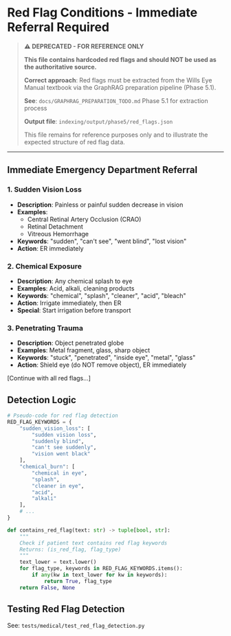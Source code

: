 # Red Flag Conditions - Immediate Referral Required

> **⚠️ DEPRECATED - FOR REFERENCE ONLY**
>
> **This file contains hardcoded red flags and should NOT be used as the authoritative source.**
>
> **Correct approach**: Red flags must be extracted from the Wills Eye Manual textbook via the GraphRAG preparation pipeline (Phase 5.1).
>
> **See**: `docs/GRAPHRAG_PREPARATION_TODO.md` Phase 5.1 for extraction process
>
> **Output file**: `indexing/output/phase5/red_flags.json`
>
> This file remains for reference purposes only and to illustrate the expected structure of red flag data.

---

## Immediate Emergency Department Referral

### 1. Sudden Vision Loss
- **Description**: Painless or painful sudden decrease in vision
- **Examples**: 
  - Central Retinal Artery Occlusion (CRAO)
  - Retinal Detachment
  - Vitreous Hemorrhage
- **Keywords**: "sudden", "can't see", "went blind", "lost vision"
- **Action**: ER immediately

### 2. Chemical Exposure
- **Description**: Any chemical splash to eye
- **Examples**: Acid, alkali, cleaning products
- **Keywords**: "chemical", "splash", "cleaner", "acid", "bleach"
- **Action**: Irrigate immediately, then ER
- **Special**: Start irrigation before transport

### 3. Penetrating Trauma
- **Description**: Object penetrated globe
- **Examples**: Metal fragment, glass, sharp object
- **Keywords**: "stuck", "penetrated", "inside eye", "metal", "glass"
- **Action**: Shield eye (do NOT remove object), ER immediately

[Continue with all red flags...]

## Detection Logic
```python
# Pseudo-code for red flag detection
RED_FLAG_KEYWORDS = {
    "sudden_vision_loss": [
        "sudden vision loss",
        "suddenly blind",
        "can't see suddenly",
        "vision went black"
    ],
    "chemical_burn": [
        "chemical in eye",
        "splash",
        "cleaner in eye",
        "acid",
        "alkali"
    ],
    # ...
}

def contains_red_flag(text: str) -> tuple[bool, str]:
    """
    Check if patient text contains red flag keywords
    Returns: (is_red_flag, flag_type)
    """
    text_lower = text.lower()
    for flag_type, keywords in RED_FLAG_KEYWORDS.items():
        if any(kw in text_lower for kw in keywords):
            return True, flag_type
    return False, None
```

## Testing Red Flag Detection

See: `tests/medical/test_red_flag_detection.py`